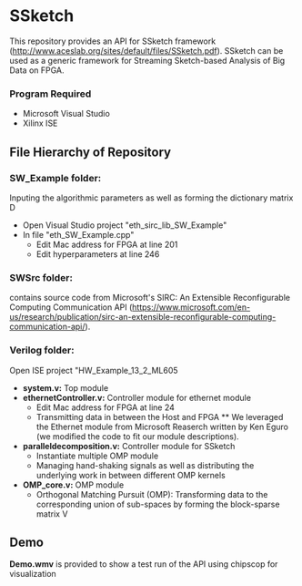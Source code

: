 # SSketch

This repository provides an API for SSketch framework (http://www.aceslab.org/sites/default/files/SSketch.pdf). SSketch can be used as a generic framework for Streaming Sketch-based Analysis of Big Data on FPGA.

### Program Required
* Microsoft Visual Studio
* Xilinx ISE

## File Hierarchy of Repository

### SW_Example folder:
Inputing the algorithmic parameters as well as forming the dictionary matrix D
* Open Visual Studio project "eth_sirc_lib_SW_Example"
* In file "eth_SW_Example.cpp"
  * Edit Mac address for FPGA at line 201
  * Edit hyperparameters at line 246

### SWSrc folder:
contains source code from Microsoft's SIRC: An Extensible Reconfigurable Computing Communication API (https://www.microsoft.com/en-us/research/publication/sirc-an-extensible-reconfigurable-computing-communication-api/).

### Verilog folder:
Open ISE project "HW_Example_13_2_ML605
* **system.v:** Top module
* **ethernetController.v:** Controller module for ethernet module
  * Edit Mac address for FPGA at line 24
  * Transmitting data in between the Host and FPGA
  ** We leveraged the Ethernet module from Microsoft Reaserch written by Ken Eguro (we modified the code to fit our module descriptions).
* **paralleldecomposition.v:** Controller module for SSketch
  * Instantiate multiple OMP module
  * Managing hand-shaking signals as well as distributing the underlying work in between different OMP kernels  
* **OMP_core.v:** OMP module
  * Orthogonal Matching Pursuit (OMP): Transforming data to the corresponding union of sub-spaces by forming the block-sparse matrix V
  
## Demo
**Demo.wmv** is provided to show a test run of the API using chipscop for visualization
